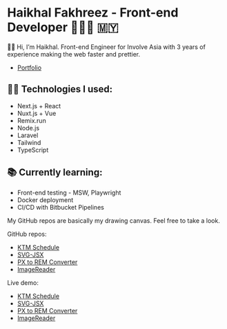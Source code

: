 # Haikhal Fakhreez - Front-end Developer 👨🏻‍💻 🇲🇾

👋🏻 Hi, I’m Haikhal. Front-end Engineer for Involve Asia with 3 years of experience making the web faster and prettier.

- [Portfolio](https://www.haikhalfakhreez.com)

## 👍🏻 Technologies I used:

- Next.js + React
- Nuxt.js + Vue
- Remix.run
- Node.js
- Laravel
- Tailwind
- TypeScript

## 📚 Currently learning:

- Front-end testing - MSW, Playwright
- Docker deployment
- CI/CD with Bitbucket Pipelines

My GitHub repos are basically my drawing canvas. Feel free to take a look.

GitHub repos:
- [KTM Schedule](https://github.com/haikhalfakhreez/ktm-schedule)
- [SVG-JSX](https://github.com/haikhalfakhreez/svg-jsx)
- [PX to REM Converter](https://github.com/haikhalfakhreez/webconvert)
- [ImageReader](https://github.com/haikhalfakhreez/ImageReader)

Live demo:
- [KTM Schedule](https://ktm-schedule.haikhalfakhreez.com/)
- [SVG-JSX](https://svg-jsx.vercel.app/)
- [PX to REM Converter](https://webconvert.netlify.app/)
- [ImageReader](https://image-reader.vercel.app/)
